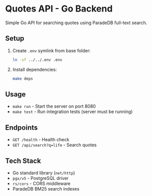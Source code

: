 # Quotes API - Go Backend

Simple Go API for searching quotes using ParadeDB full-text search.

## Setup

1. Create `.env` symlink from base folder:
   ```bash
   ln -sf ../../.env .env
   ```

2. Install dependencies:
   ```bash
   make deps
   ```

## Usage

- `make run` - Start the server on port 8080
- `make test` - Run integration tests (server must be running)

## Endpoints

- `GET /health` - Health check
- `GET /api/search?q=life` - Search quotes

## Tech Stack

- Go standard library (`net/http`)
- `pgx/v5` - PostgreSQL driver
- `rs/cors` - CORS middleware
- ParadeDB BM25 search indexes
